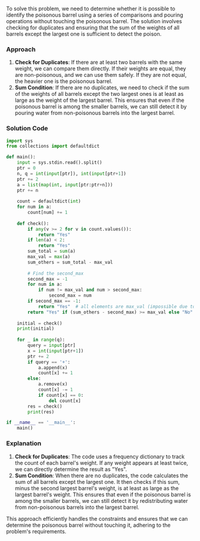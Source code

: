To solve this problem, we need to determine whether it is possible to identify the poisonous barrel using a series of comparisons and pouring operations without touching the poisonous barrel. The solution involves checking for duplicates and ensuring that the sum of the weights of all barrels except the largest one is sufficient to detect the poison.

### Approach
1. **Check for Duplicates**: If there are at least two barrels with the same weight, we can compare them directly. If their weights are equal, they are non-poisonous, and we can use them safely. If they are not equal, the heavier one is the poisonous barrel.
2. **Sum Condition**: If there are no duplicates, we need to check if the sum of the weights of all barrels except the two largest ones is at least as large as the weight of the largest barrel. This ensures that even if the poisonous barrel is among the smaller barrels, we can still detect it by pouring water from non-poisonous barrels into the largest barrel.

### Solution Code
```python
import sys
from collections import defaultdict

def main():
    input = sys.stdin.read().split()
    ptr = 0
    n, q = int(input[ptr]), int(input[ptr+1])
    ptr += 2
    a = list(map(int, input[ptr:ptr+n]))
    ptr += n
    
    count = defaultdict(int)
    for num in a:
        count[num] += 1
    
    def check():
        if any(v >= 2 for v in count.values()):
            return "Yes"
        if len(a) < 2:
            return "Yes"
        sum_total = sum(a)
        max_val = max(a)
        sum_others = sum_total - max_val
        
        # Find the second_max
        second_max = -1
        for num in a:
            if num != max_val and num > second_max:
                second_max = num
        if second_max == -1:
            return "Yes"  # all elements are max_val (impossible due to no duplicates)
        return "Yes" if (sum_others - second_max) >= max_val else "No"
    
    initial = check()
    print(initial)
    
    for _ in range(q):
        query = input[ptr]
        x = int(input[ptr+1])
        ptr += 2
        if query == '+':
            a.append(x)
            count[x] += 1
        else:
            a.remove(x)
            count[x] -= 1
            if count[x] == 0:
                del count[x]
        res = check()
        print(res)

if __name__ == '__main__':
    main()
```

### Explanation
1. **Check for Duplicates**: The code uses a frequency dictionary to track the count of each barrel's weight. If any weight appears at least twice, we can directly determine the result as "Yes".
2. **Sum Condition**: When there are no duplicates, the code calculates the sum of all barrels except the largest one. It then checks if this sum, minus the second largest barrel's weight, is at least as large as the largest barrel's weight. This ensures that even if the poisonous barrel is among the smaller barrels, we can still detect it by redistributing water from non-poisonous barrels into the largest barrel.

This approach efficiently handles the constraints and ensures that we can determine the poisonous barrel without touching it, adhering to the problem's requirements.